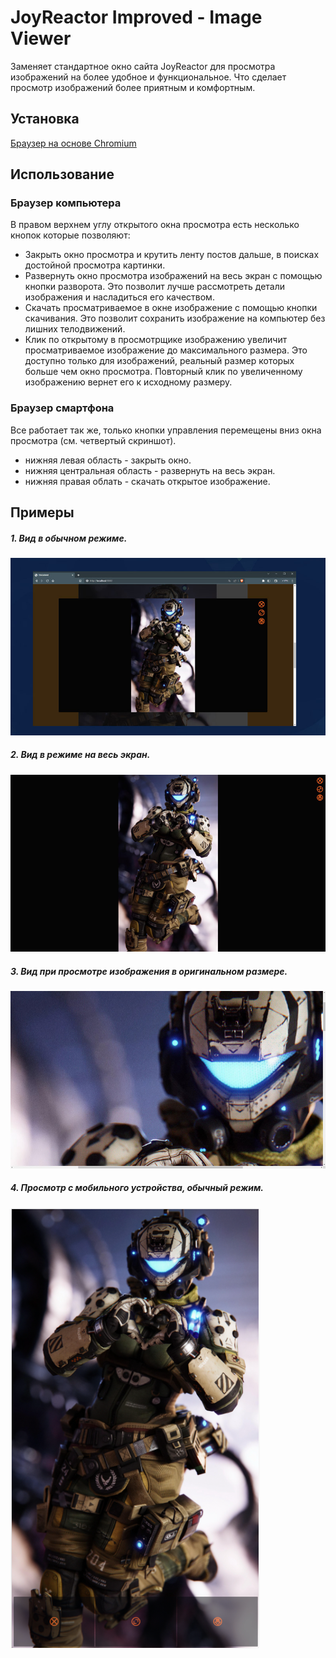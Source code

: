 
# JoyReactor Improved - Image Viewer
Заменяет стандартное окно сайта JoyReactor для просмотра изображений  на более удобное и функциональное. Что сделает просмотр изображений более приятным и комфортным.

## Установка
[Браузер на основе Chromium]()

## Использование
### Браузер компьютера
В правом верхнем углу открытого окна просмотра есть несколько кнопок которые позволяют:
- Закрыть окно просмотра и крутить ленту постов дальше, в поисках достойной просмотра картинки.
- Развернуть окно просмотра изображений на весь экран с помощью кнопки разворота. Это позволит лучше рассмотреть детали изображения и насладиться его качеством.
- Скачать просматриваемое в окне изображение с помощью кнопки скачивания. Это позволит сохранить изображение на компьютер без лишних телодвижений.
- Клик по открытому в просмотрщике изображению увеличит просматриваемое изображение до максимального размера. Это доступно только для изображений, реальный размер которых больше чем окно просмотра. Повторный клик по увеличенному изображению вернет его к исходному размеру.

### Браузер смартфона
Все работает так же, только кнопки управления перемещены вниз окна просмотра (см. четвертый скриншот).
- нижняя левая область - закрыть окно.
- нижняя центральная область - развернуть на весь экран.
- нижняя правая облать - скачать открытое изображение.


## Примеры
##### 1. Вид в обычном режиме.
![Screenshot](screenshot1.jpg)

##### 2. Вид в режиме на весь экран.
![Screenshot](screenshot2.jpg)

##### 3. Вид при просмотре изображения в оригинальном размере.
![Screenshot](screenshot3.jpg)

##### 4. Просмотр с мобильного устройства, обычный режим.
![Screenshot](screenshot4.PNG)
